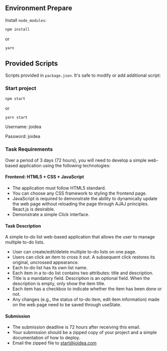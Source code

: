 ## Environment Prepare

Install `node_modules`:

```bash
npm install
```

or

```bash
yarn
```

## Provided Scripts

Scripts provided in `package.json`. It's safe to modify or add additional script:

### Start project

```bash
npm start
```

or

```bash
yarn start
```

Username: joidea

Password: joidea

### Task Requirements

Over a period of 3 days (72 hours), you will need to develop a simple web-based application using the following technologies:

#### Frontend: HTML5 + CSS + JavaScript
- The application must follow HTML5 standard.
- You can choose any CSS framework to styling the frontend page.
- JavaScript is required to demonstrate the ability to dynamically update the web page without reloading the page through AJAJ principles. React.js is desirable.
- Demonstrate a simple Click interface.


#### Task Description
A simple to-do list web-based application that allows the user to manage multiple to-do lists.
- User can create/edit/delete multiple to-do lists on one page.
- Users can click an item to cross it out. A subsequent click restores its original, uncrossed appearance.
- Each to-do list has its own list name.
- Each item in a to-do list contains two attributes: title and description.
- Title is a mandatory field. Description is an optional field. When the description is empty, only show the item title.
- Each item has a checkbox to indicate whether the item has been done or not.
- Any changes (e.g., the status of to-do item, edit item information) made on the web page need to be saved through useState.

#### Submission
- The submission deadline is 72 hours after receiving this email.
- Your submission should be a zipped copy of your project and a simple documentation of how to deploy.
- Email the zipped file to start@joidea.com
